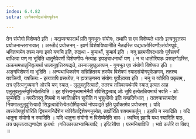 ```yaml
---
index: 6.4.82
sutra: एरनेकाचोऽसंयोगपूर्वस्य

---
```

  तेन संयोगो विशेष्यते इति । यद्यप्यन्यपदार्थं प्रति गुणभूतः संयोगः, तथापि स एव विशेष्यते धातोः इत्यनुवृतस्य प्रयोजनान्तराभावात् । अस्तीदं प्रयोजनम् - इवर्ण विशेषयिष्यामीति नैतदस्ति यद्यधातोरिवर्णोऽसंयोगपूर्वः, भवितव्यमेव तस्य यणा इको यणचि इति, तद्यथा - कुमार्थौ, कुमार्य इति । ननु ग्रहमणीवदधातोः पूर्वसवर्णं बाधित्वा यण् मा भूदिति धातुनैवेवर्णो विशेषणीयः नेत्याहः इयङ्बाधनार्थो यण् । न च धातोरियङः प्रसङ्गोऽस्ति, तत्कथमधातुनिवृत्यर्था धात्वनुवृत्तिरुपद्यते, तस्मात्सुष्ठूअक्तम् - गुणभूत एव संयोगो विशेष्यत इति ।  अङ्गविशेषणं मा भूदिति । अन्यथाधिकारेण सन्निहितस्य तस्यैव विशेषणं स्यादसंयोगपूर्वग्रहणम्, ततश्च यवक्रियौ, यषक्रियः - इत्यत्रापि प्रसध्येत, न ह्यत्राङ्गस्य संयोगः पूर्वोऽवयव इति । ननु च य्वोरिति प्रकृतम् , तत्र एरित्यनुच्यमाने ओरपि यण् स्यात् - लुलुवतुरित्यादौ, ततश्च तन्निवत्यर्थमपि स्यात् इत्यत आह  एलुलुवलुर्ल्लवुरित्येतत्विति । इह एरित्यनुच्यमानेनैवौ रपिसिद्धत्वाद् ओः सुपि इत्येतन्नियमार्थं भवति - ओः सुप्येवेति । वपरीतस्तु नियमो न भवतिओरेव सुपीति न भूसुधीयोः इति यण्प्रतिषेधात् । ततश्चास्तमादेव नियमाल्लुलुवुरित्यादौ सिद्धत्वादेरित्येतदोर्मिवृत्यर्थं नोपपद्यते इति पूर्वोक्तमेव प्रयोजनम् । यदि त्वसंयोगपूर्वयोरिति द्विवचननिर्देशेन य्वोरेवैतद्विशेषणमुच्येत, तर्ह्योरिति शक्यमकर्तुम् । इहापि न स्यादिति । यदि धातुना संयोगो न स्यादिति । यदि धातुना संयोगो न विशेष्येतेति भावः । क्वचिद् इहापि यथा स्यादिति पाठः, तत्र प्रकृतत्वाद्यणादेश इत्यर्थः ।गतिकारकाभ्यामित्यादि । इष्टिरेवैषा । परमनियाविति । भावे कर्तरि वा क्विप् ॥